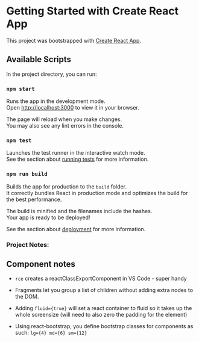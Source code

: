# Getting Started with Create React App

This project was bootstrapped with [Create React App](https://github.com/facebook/create-react-app).

## Available Scripts

In the project directory, you can run:

### `npm start`

Runs the app in the development mode.\
Open [http://localhost:3000](http://localhost:3000) to view it in your browser.

The page will reload when you make changes.\
You may also see any lint errors in the console.

### `npm test`

Launches the test runner in the interactive watch mode.\
See the section about [running tests](https://facebook.github.io/create-react-app/docs/running-tests) for more information.

### `npm run build`

Builds the app for production to the `build` folder.\
It correctly bundles React in production mode and optimizes the build for the best performance.

The build is minified and the filenames include the hashes.\
Your app is ready to be deployed!

See the section about [deployment](https://facebook.github.io/create-react-app/docs/deployment) for more information.

### Project Notes:

## Component notes
- `rce` creates a reactClassExportComponent in VS Code - super handy

- Fragments let you group a list of children without adding extra nodes to the DOM.

- Adding `fluid={true}` will set a react container to fluid so it takes up the whole screensize (will need to also zero the padding for the element)

- Using react-bootstrap, you define bootstrap classes for components as such: `lg={4} md={6} sm={12}`

